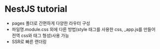 # NestJS tutorial

<ul>
    <li>pages 폴더로 간편하게 다양한 라우터 구성</li>
    <li>파일명.module.css 외에 다른 방법(style 태그를 사용한 css, _app.js를 만들어 전역 css와 태그 형성)사용 가능</li>
    <li>SSR로 빠른 랜더링</li>
</ul>